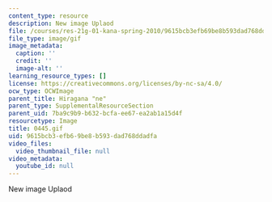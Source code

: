 ```yaml
---
content_type: resource
description: New image Uplaod
file: /courses/res-21g-01-kana-spring-2010/9615bcb3efb69be8b593dad768ddadfa_0445.gif
file_type: image/gif
image_metadata:
  caption: ''
  credit: ''
  image-alt: ''
learning_resource_types: []
license: https://creativecommons.org/licenses/by-nc-sa/4.0/
ocw_type: OCWImage
parent_title: Hiragana "ne"
parent_type: SupplementalResourceSection
parent_uid: 7ba9c9b9-b632-bcfa-ee67-ea2ab1a15d4f
resourcetype: Image
title: 0445.gif
uid: 9615bcb3-efb6-9be8-b593-dad768ddadfa
video_files:
  video_thumbnail_file: null
video_metadata:
  youtube_id: null
---
```

New image Uplaod
